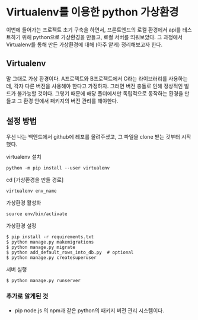 # Virtualenv를 이용한 python 가상환경

이번에 들어가는 프로젝트 초기 구축을 하면서, 프론트엔드의 로컬 환경에서 api를 테스트하기 위해
python으로 가상환경을 만들고, 로컬 서버를 띄워보았다. 그 과정에서 Virtualenv를 통해 만든 가상환경에 대해
(아주 얕게) 정리해보고자 한다.

## Virtualenv

말 그대로 가상 환경이다. A프로젝트와 B프로젝트에서 C라는 라이브러리를 사용하는데, 각자 다른 버전을 사용해야 한다고 가정하자.
그러면 버전 충돌로 인해 정상적인 빌드가 불가능할 것이다. 그렇기 때문에 해당 폴더에서만 독립적으로 동작하는 환경을 만들고
그 환경 안에서 패키지의 버전 관리를 해야한다.

## 설정 방법

우선 나는 백엔드에서 github에 레포를 올려주셨고, 그 파일을 clone 받는 것부터 시작했다.

virtualenv 설치

```
python -m pip install --user virtualenv
```

cd [가상환경을 만들 경로]

```
virtualenv env_name
```

가상환경 활성화

```
source env/bin/activate
```

가상환경 설정

```
$ pip install -r requirements.txt
$ python manage.py makemigrations
$ python manage.py migrate
$ python add_default_rows_into_db.py  # optional
$ python manage.py createsuperuser
```

서버 실행

```
$ python manage.py runserver
```

### 추가로 알게된 것

- pip
  node.js 의 npm과 같은 python의 패키지 버전 관리 시스템이다.

